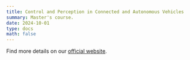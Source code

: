 ```yaml
---
title: Control and Perception in Connected and Autonomous Vehicles
summary: Master's course.
date: 2024-10-01
type: docs
math: false
---
```

Find more details on our [official website](https://www.embedded.rwth-aachen.de/cms/embedded/studium/lehrveranstaltungen/~bixxdz/regelung-und-wahrnehmung-in-vernetzten-u/?lidx=1).